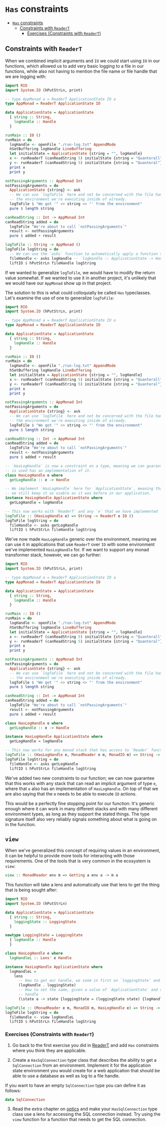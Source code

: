 # `Has` constraints

- [`Has` constraints](#has-constraints)
  - [Constraints with `ReaderT`](#constraints-with-readert)
    - [Exercises (Constraints with `ReaderT`)](#exercises-constraints-with-readert)

## Constraints with `ReaderT`

When we combined implicit arguments and `IO` we could start using `IO` in our functions, which
allowed us to add very basic logging to a file in our functions, while also not having to mention
the file name or file handle that we are logging with:

```haskell
import RIO
import System.IO (hPutStrLn, print)

-- type AppMonad a = ReaderT ApplicationState IO a
type AppMonad = ReaderT ApplicationState IO

data ApplicationState = ApplicationState
  { string :: String,
    logHandle :: Handle
  }

runMain :: IO ()
runMain = do
  logHandle <- openFile "./run-log.txt" AppendMode
  hSetBuffering logHandle LineBuffering
  let initialState = ApplicationState {string = "", logHandle}
  x <- runReaderT (canReadString 5) initialState {string = "Quanterall"}
  y <- runReaderT (canReadString 5) initialState {string = "Quanteral"}
  print x
  print y

notPassingArguments :: AppMonad Int
notPassingArguments = do
  ApplicationState {string} <- ask
  -- We can use `logToFile` here and not be concerned with the file handle because we know it's in
  -- the environment we're executing inside of already.
  logToFile $ "We got '" <> string <> "' from the environment"
  pure $ length string

canReadString :: Int -> AppMonad Int
canReadString added = do
  logToFile "We're about to call `notPassingArguments`"
  result <- notPassingArguments
  pure $ added + result

logToFile :: String -> AppMonad ()
logToFile logString = do
  -- We can use the `asks` function to automatically apply a function to the environment
  fileHandle <- asks logHandle -- `logHandle :: ApplicationState -> Handle`
  liftIO $ hPutStrLn fileHandle logString
```

If we wanted to generalize `logToFile`, we would have to modify the return value somewhat. If we
wanted to use it in another project, it's unlikely that we would have our `AppMonad` show up in that
project.

The solution to this is what could colloquially be called `Has` typeclasses. Let's examine the use
of one to generalize `logToFile`:

```haskell
import RIO
import System.IO (hPutStrLn, print)

-- type AppMonad a = ReaderT ApplicationState IO a
type AppMonad = ReaderT ApplicationState IO

data ApplicationState = ApplicationState
  { string :: String,
    logHandle :: Handle
  }

runMain :: IO ()
runMain = do
  logHandle <- openFile "./run-log.txt" AppendMode
  hSetBuffering logHandle LineBuffering
  let initialState = ApplicationState {string = "", logHandle}
  x <- runReaderT (canReadString 5) initialState {string = "Quanterall"}
  y <- runReaderT (canReadString 5) initialState {string = "Quanteral"}
  print x
  print y

notPassingArguments :: AppMonad Int
notPassingArguments = do
  ApplicationState {string} <- ask
  -- We can use `logToFile` here and not be concerned with the file handle because we know it's in
  -- the environment we're executing inside of already.
  logToFile $ "We got '" <> string <> "' from the environment"
  pure $ length string

canReadString :: Int -> AppMonad Int
canReadString added = do
  logToFile "We're about to call `notPassingArguments`"
  result <- notPassingArguments
  pure $ added + result

-- `HasLogHandle` is now a constraint on a type, meaning we can guarantee that whatever generic type
-- is used has an implementation of it.
class HasLogHandle e where
  getLogHandle :: e -> Handle

-- We implement `HasLogHandle` here for `ApplicationState`, meaning that while we've genericized it,
-- we still keep it as usable as it was before in our application.
instance HasLogHandle ApplicationState where
  getLogHandle = logHandle

-- This now works with `ReaderT` and any `e` that we have implemented `HasLogHandle` for.
logToFile :: (HasLogHandle e) => String -> ReaderT e IO ()
logToFile logString = do
  fileHandle <- asks getLogHandle
  liftIO $ hPutStrLn fileHandle logString
```

We've now made `HasLogHandle` generic over the environment, meaning we can use it in applications
that use `ReaderT` over `IO` with some environment we've implemented `HasLogHandle` for. If we want
to support any monad transformer stack, however, we can go further:

```haskell
import RIO
import System.IO (hPutStrLn, print)

-- type AppMonad a = ReaderT ApplicationState IO a
type AppMonad = ReaderT ApplicationState IO

data ApplicationState = ApplicationState
  { string :: String,
    logHandle :: Handle
  }

runMain :: IO ()
runMain = do
  logHandle <- openFile "./run-log.txt" AppendMode
  hSetBuffering logHandle LineBuffering
  let initialState = ApplicationState {string = "", logHandle}
  x <- runReaderT (canReadString 5) initialState {string = "Quanterall"}
  y <- runReaderT (canReadString 5) initialState {string = "Quanteral"}
  print x
  print y

notPassingArguments :: AppMonad Int
notPassingArguments = do
  ApplicationState {string} <- ask
  -- We can use `logToFile` here and not be concerned with the file handle because we know it's in
  -- the environment we're executing inside of already.
  logToFile $ "We got '" <> string <> "' from the environment"
  pure $ length string

canReadString :: Int -> AppMonad Int
canReadString added = do
  logToFile "We're about to call `notPassingArguments`"
  result <- notPassingArguments
  pure $ added + result

class HasLogHandle e where
  getLogHandle :: e -> Handle

instance HasLogHandle ApplicationState where
  getLogHandle = logHandle

-- This now works for any monad stack that has access to `Reader` functionality as well as `IO`.
logToFile :: (HasLogHandle e, MonadReader e m, MonadIO m) => String -> m ()
logToFile logString = do
  fileHandle <- asks getLogHandle
  liftIO $ hPutStrLn fileHandle logString
```

We've added two new constraints to our function; we can now guarantee that this works with any stack
that can read an implicit argument of type `e`, where that `e` also has an implementation of
`HasLogHandle`. On top of that we are also saying that the `m` needs to be able to execute `IO`
actions.

This would be a perfectly fine stopping point for our function: It's generic enough where it can
work in many different stacks and with many different environment types, as long as they support
the stated things. The type signature itself also very reliably signals something about what is
going on in the function.

## `view`

When we've generalized this concept of requiring values in an environment, it can be helpful to provide
more tools for interacting with those requirements. One of the tools that is very common in the
ecosystem is `view`:

```haskell
view :: MonadReader env m => Getting a env a -> m a
```

This function will take a lens and automatically use that lens to get the thing that is being sought
after:

```haskell
import RIO
import System.IO (hPutStrLn)

data ApplicationState = ApplicationState
  { string :: String,
    loggingState :: LoggingState
  }

newtype LoggingState = LoggingState
  { logHandle :: Handle
  }

class HasLogHandle e where
  logHandleL :: Lens' e Handle

instance HasLogHandle ApplicationState where
  logHandleL =
    lens
      -- How to get our handle, we zoom in first on `loggingState` and then `loggingState`
      (logHandle . loggingState)
      -- How to set the same, given a value of `ApplicationState` and a new value for the log
      -- handle
      (\state a -> state {loggingState = (loggingState state) {logHandle = a}})

logToFile :: (MonadReader e m, MonadIO m, HasLogHandle e) => String -> m ()
logToFile logString = do
  fileHandle <- view logHandleL
  liftIO $ hPutStrLn fileHandle logString
```

### Exercises (Constraints with `ReaderT`)

1. Go back to the first exercise you did in [ReaderT](./08-readert.md) and add `Has` constraints
   where you think they are applicable.

2. Create a `HasSqlConnection` type class that describes the ability to get a `SqlConnection` from
   an environment. Implement it for the application state environment you would create for a web
   application that should be able to use a database as well as log to a file handle.

If you want to have an empty `SqlConnection` type you can define it as follows:

```haskell
data SqlConnection
```

3. Read the extra chapter on [optics](./extras/optics.md) and make your `HasSqlConnection` type
   class use a lens for accessing the SQL connection instead. Try using the `view` function for a
   function that needs to get the SQL connection.
